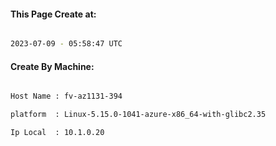 
   
#### This Page Create at:

```bash

2023-07-09 - 05:58:47 UTC

```

#### Create By Machine:

```bash

Host Name : fv-az1131-394

platform  : Linux-5.15.0-1041-azure-x86_64-with-glibc2.35

Ip Local  : 10.1.0.20

```

